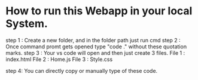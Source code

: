 # How to run this Webapp in your local System.
step 1 : Create a new folder, and in the folder path just run cmd
step 2 : Once command promt gets opened type "code ." without these quotation marks.
step 3 : Your vs code will open and then just create 3 files.
 File 1 : index.html 
 File 2 : Home.js
 File 3 : Style.css
 
 step 4: You can directly copy or manually type of these code.
